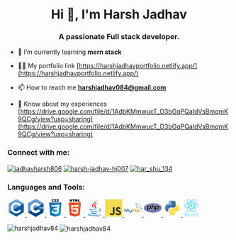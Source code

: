 <h1 align="center">Hi 👋, I'm Harsh Jadhav</h1>
<h3 align="center">A passionate Full stack developer.</h3>

- 🌱 I’m currently learning **mern stack**

- 👨‍💻 My portfolio link [https://harshjadhavportfolio.netlify.app/](https://harshjadhavportfolio.netlify.app/)

- 📫 How to reach me **harshjadhav084@gmail.com**

- 📄 Know about my experiences [https://drive.google.com/file/d/1AdbKMmwucT_D3bGqPQaIdVsBmqmK9QCg/view?usp=sharing](https://drive.google.com/file/d/1AdbKMmwucT_D3bGqPQaIdVsBmqmK9QCg/view?usp=sharing)

<h3 align="left">Connect with me:</h3>
<p align="left">
<a href="https://twitter.com/jadhavharsh806" target="blank"><img align="center" src="https://raw.githubusercontent.com/rahuldkjain/github-profile-readme-generator/master/src/images/icons/Social/twitter.svg" alt="jadhavharsh806" height="30" width="40" /></a>
<a href="https://linkedin.com/in/harsh-jadhav-hj007" target="blank"><img align="center" src="https://raw.githubusercontent.com/rahuldkjain/github-profile-readme-generator/master/src/images/icons/Social/linked-in-alt.svg" alt="harsh-jadhav-hj007" height="30" width="40" /></a>
<a href="https://instagram.com/har_shu_134" target="blank"><img align="center" src="https://raw.githubusercontent.com/rahuldkjain/github-profile-readme-generator/master/src/images/icons/Social/instagram.svg" alt="har_shu_134" height="30" width="40" /></a>
</p>

<h3 align="left">Languages and Tools:</h3>
<p align="left"> <a href="https://www.cprogramming.com/" target="_blank" rel="noreferrer"> <img src="https://raw.githubusercontent.com/devicons/devicon/master/icons/c/c-original.svg" alt="c" width="40" height="40"/> </a> <a href="https://www.w3schools.com/cpp/" target="_blank" rel="noreferrer"> <img src="https://raw.githubusercontent.com/devicons/devicon/master/icons/cplusplus/cplusplus-original.svg" alt="cplusplus" width="40" height="40"/> </a> <a href="https://www.w3schools.com/css/" target="_blank" rel="noreferrer"> <img src="https://raw.githubusercontent.com/devicons/devicon/master/icons/css3/css3-original-wordmark.svg" alt="css3" width="40" height="40"/> </a> <a href="https://www.w3.org/html/" target="_blank" rel="noreferrer"> <img src="https://raw.githubusercontent.com/devicons/devicon/master/icons/html5/html5-original-wordmark.svg" alt="html5" width="40" height="40"/> </a> <a href="https://www.java.com" target="_blank" rel="noreferrer"> <img src="https://raw.githubusercontent.com/devicons/devicon/master/icons/java/java-original.svg" alt="java" width="40" height="40"/> </a> <a href="https://developer.mozilla.org/en-US/docs/Web/JavaScript" target="_blank" rel="noreferrer"> <img src="https://raw.githubusercontent.com/devicons/devicon/master/icons/javascript/javascript-original.svg" alt="javascript" width="40" height="40"/> </a> <a href="https://www.mysql.com/" target="_blank" rel="noreferrer"> <img src="https://raw.githubusercontent.com/devicons/devicon/master/icons/mysql/mysql-original-wordmark.svg" alt="mysql" width="40" height="40"/> </a> <a href="https://www.php.net" target="_blank" rel="noreferrer"> <img src="https://raw.githubusercontent.com/devicons/devicon/master/icons/php/php-original.svg" alt="php" width="40" height="40"/> </a> <a href="https://www.python.org" target="_blank" rel="noreferrer"> <img src="https://raw.githubusercontent.com/devicons/devicon/master/icons/python/python-original.svg" alt="python" width="40" height="40"/> </a> <a href="https://reactjs.org/" target="_blank" rel="noreferrer"> <img src="https://raw.githubusercontent.com/devicons/devicon/master/icons/react/react-original-wordmark.svg" alt="react" width="40" height="40"/> </a> </p>

<p><img align="left" src="https://github-readme-stats.vercel.app/api/top-langs?username=harshjadhav84&show_icons=true&locale=en&layout=compact" alt="harshjadhav84" /></p>

<p>&nbsp;<img align="center" src="https://github-readme-stats.vercel.app/api?username=harshjadhav84&show_icons=true&locale=en" alt="harshjadhav84" /></p>
